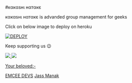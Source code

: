 #кαкαѕнι нαтαкє

кαкαѕнι нαтαкє is advanded group management for geeks

Click on below image to deploy on heroku

[![DEPLOY](https://telegra.ph/file/e9668f751f6faaadd52c2.jpg)](https://heroku.com/deploy?template=https://github.com/JassManak1125/EMCEE)

Keep supporting us 😉

<a href="https://github.com/JassManak1125/emcee" alt="GitHub repo size"> <img src="https://img.shields.io/github/repo-size/JassManak1125/emcee" />
<a href="https://t.me/Emcee_Support" alt="Telegram!"> <img src="https://aleen42.github.io/badges/src/telegram.svg" /> 


Your beloved:-

[EMCEE DEVS](https://t.me/Emcee_Devs)
[Jass Manak](https://t.me/satyanandatripathi)

